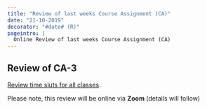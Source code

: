 ```yaml
---
title: "Review of last weeks Course Assignment (CA)"
date: "21-10-2019"
decorator: "#date# (R)"
pageintro: |
  Online Review of last weeks Course Assignment (CA)
---
```

## Review of CA-3
[Review time sluts for all classes](https://docs.google.com/spreadsheets/d/1PPSy9RAdwZQ498jSr3YYOaqTjtNWN1PRj-3BYRnHXVc/edit?usp=sharing).

Please note, this review will be online via **Zoom** (details will follow)